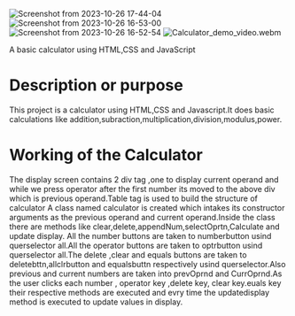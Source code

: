 
![Screenshot from 2023-10-26 17-44-04](https://github.com/P00-JA/Calculator/assets/148937443/8c390647-a48d-474c-893b-c691bdf5365f)
![Screenshot from 2023-10-26 16-53-00](https://github.com/P00-JA/Calculator/assets/148937443/518f4d1b-84ae-4e87-bc3c-b85c825021ba)
![Screenshot from 2023-10-26 16-52-54](https://github.com/P00-JA/Calculator/assets/148937443/fc79a381-2904-4ac9-86f8-e9e255cdfa9f)
![Calculator_demo_video.webm](https://github.com/P00-JA/Calculator/assets/148937443/281164d2-35cd-4650-8533-073e6003f3c9)

A basic calculator using HTML,CSS and JavaScript
# Description or purpose
This project is a calculator using HTML,CSS and Javascript.It does basic calculations like addition,subraction,multiplication,division,modulus,power.
# Working of the Calculator
The display screen contains 2 div tag ,one to display current operand and while we press operator after the first number its moved to the above div which is previous operand.Table tag is used to build the structure of calculator
A class named calculator is created which intakes its constructor arguments as the previous operand and current operand.Inside the class there are methods like clear,delete,appendNum,selectOprtn,Calculate and update display.
All the number buttons are taken to numberbutton usind querselector all.All the operator buttons are taken to optrbutton usind querselector all.The delete ,clear and equals buttons are taken to deletebttn,allclrbutton and equalsbuttn respectively usind querselector.Also previous and current numbers are taken into prevOprnd and CurrOprnd.As the user clicks each number , operator key ,delete key, clear key.euals key their respective methods are executed and evry time the updatedisplay method is executed to update values in display. 

